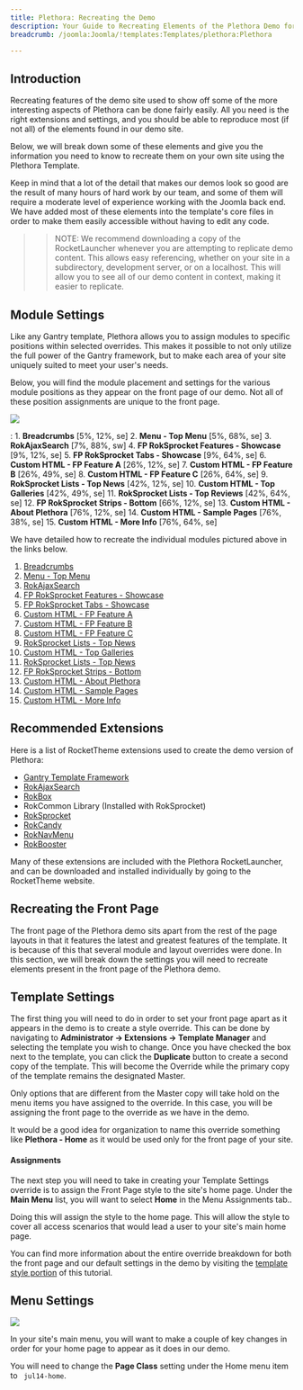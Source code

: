 ```yaml
---
title: Plethora: Recreating the Demo
description: Your Guide to Recreating Elements of the Plethora Demo for Joomla
breadcrumb: /joomla:Joomla/!templates:Templates/plethora:Plethora

---
```


Introduction
-----

Recreating features of the demo site used to show off some of the more interesting aspects of Plethora can be done fairly easily. All you need is the right extensions and settings, and you should be able to reproduce most (if not all) of the elements found in our demo site.

Below, we will break down some of these elements and give you the information you need to know to recreate them on your own site using the Plethora Template.

Keep in mind that a lot of the detail that makes our demos look so good are the result of many hours of hard work by our team, and some of them will require a moderate level of experience working with the Joomla back end. We have added most of these elements into the template's core files in order to make them easily accessible without having to edit any code.

>> NOTE: We recommend downloading a copy of the RocketLauncher whenever you are attempting to replicate demo content. This allows easy referencing, whether on your site in a subdirectory, development server, or on a localhost. This will allow you to see all of our demo content in context, making it easier to replicate.

Module Settings
-----

Like any Gantry template, Plethora allows you to assign modules to specific positions within selected overrides. This makes it possible to not only utilize the full power of the Gantry framework, but to make each area of your site uniquely suited to meet your user's needs.

Below, you will find the module placement and settings for the various module positions as they appear on the front page of our demo. Not all of these position assignments are unique to the front page.

![][template2]

:   1. **Breadcrumbs**  [5%, 12%, se]
    2. **Menu - Top Menu**  [5%, 68%, se]
    3. **RokAjaxSearch**  [7%, 88%, sw]
    4. **FP RokSprocket Features - Showcase**  [9%, 12%, se]
    5. **FP RokSprocket Tabs - Showcase**  [9%, 64%, se]
    6. **Custom HTML - FP Feature A**  [26%, 12%, se]
    7. **Custom HTML - FP Feature B**  [26%, 49%, se]
    8. **Custom HTML - FP Feature C**  [26%, 64%, se]
    9. **RokSprocket Lists - Top News**  [42%, 12%, se]
    10. **Custom HTML - Top Galleries**  [42%, 49%, se]
    11. **RokSprocket Lists - Top Reviews**  [42%, 64%, se]
    12. **FP RokSprocket Strips - Bottom** [66%, 12%, se]
    13. **Custom HTML - About Plethora** [76%, 12%, se]
    14. **Custom HTML - Sample Pages** [76%, 38%, se]
    15. **Custom HTML - More Info** [76%, 64%, se]

We have detailed how to recreate the individual modules pictured above in the links below.

1. [Breadcrumbs][module1]
2. [Menu - Top Menu][module2]
3. [RokAjaxSearch][module3]
4. [FP RokSprocket Features - Showcase][module4]
5. [FP RokSprocket Tabs - Showcase][module5]
6. [Custom HTML - FP Feature A][module6]
7. [Custom HTML - FP Feature B][module7]
8. [Custom HTML - FP Feature C][module8]
9. [RokSprocket Lists - Top News][module9]
10. [Custom HTML - Top Galleries][module10]
11. [RokSprocket Lists - Top News][module11]
12. [FP RokSprocket Strips - Bottom][module12]
13. [Custom HTML - About Plethora][module13]
14. [Custom HTML - Sample Pages][module14]
15. [Custom HTML - More Info][module15]

Recommended Extensions
-----

Here is a list of RocketTheme extensions used to create the demo version of Plethora:

* [Gantry Template Framework][gantry]
* [RokAjaxSearch][rokajaxsearch]
* [RokBox][rokbox]
* RokCommon Library (Installed with RokSprocket)
* [RokSprocket][roksprocket]
* [RokCandy][rokcandy]
* [RokNavMenu][roknavmenu]
* [RokBooster][rokbooster]

Many of these extensions are included with the Plethora RocketLauncher, and can be downloaded and installed individually by going to the RocketTheme website.

Recreating the Front Page
-----

The front page of the Plethora demo sits apart from the rest of the page layouts in that it features the latest and greatest features of the template. It is because of this that several module and layout overrides were done. In this section, we will break down the settings you will need to recreate elements present in the front page of the Plethora demo.

Template Settings
-----

The first thing you will need to do in order to set your front page apart as it appears in the demo is to create a style override. This can be done by navigating to **Administrator -> Extensions -> Template Manager** and selecting the template you wish to change.  Once you have checked the box next to the template, you can click the **Duplicate** button to create a second copy of the template. This will become the Override while the primary copy of the template remains the designated Master.

Only options that are different from the Master copy will take hold on the menu items you have assigned to the override. In this case, you will be assigning the front page to the override as we have in the demo.

It would be a good idea for organization to name this override something like **Plethora - Home** as it would be used only for the front page of your site.

#### Assignments

The next step you will need to take in creating your Template Settings override is to assign the Front Page style to the site's home page. Under the **Main Menu** list, you will want to select **Home** in the Menu Assignments tab..

Doing this will assign the style to the home page. This will allow the style to cover all access scenarios that would lead a user to your site's main home page.

You can find more information about the entire override breakdown for both the front page and our default settings in the demo by visiting the [template style portion][demooverride] of this tutorial.

Menu Settings
-----

![][mainmenu]

In your site's main menu, you will want to make a couple of key changes in order for your home page to appear as it does in our demo.

You will need to change the **Page Class** setting under the Home menu item to ` jul14-home`.

[gantry]: http://gantry-framework.org/download
[rokajaxsearch]: http://www.rockettheme.com/joomla/extensions/rokajaxsearch
[rokbox]: http://www.rockettheme.com/joomla/extensions/rokbox
[roksprocket]: http://www.rockettheme.com/joomla/extensions/roksprocket
[template2]: assets/plethora2.jpeg
[demooverride]: demo_override.md
[roknavmenu]: http://www.rockettheme.com/joomla/extensions/roknavmenu
[rokbooster]: http://www.rockettheme.com/joomla/extensions/rokbooster
[rokcandy]: http://www.rockettheme.com/joomla/extensions/rokcandy
[module1]: demo_module_1.md
[module2]: demo_module_2.md
[module3]: demo_module_3.md
[module4]: demo_module_4.md
[module5]: demo_module_5.md
[module6]: demo_module_6.md
[module7]: demo_module_7.md
[module8]: demo_module_8.md
[module9]: demo_module_9.md
[module10]: demo_module_10.md
[module11]: demo_module_11.md
[module12]: demo_module_12.md
[module13]: demo_module_13.md
[module14]: demo_module_14.md
[module15]: demo_module_15.md
[module16]: demo_module_16.md
[module17]: demo_module_17.md
[mainmenu]: assets/menu_1.jpeg
[article]: assets/article.jpg
[demo11]: assets/demo_10.jpeg
[mobile]: assets/mobilemenu.jpeg
[mobile2]: mobilemenu.md
[sidepanelmodule]: demo_module_10.md
[sidepanel]: assets/sidepanel.jpeg
